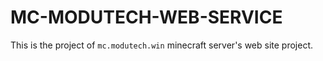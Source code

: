 # MC-MODUTECH-WEB-SERVICE

This is the project of `mc.modutech.win` minecraft server's web site project.
